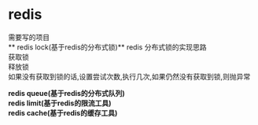 # redis
需要写的项目  
** redis lock(基于redis的分布式锁)** 
redis 分布式锁的实现思路  
获取锁  
释放锁  
如果没有获取到锁的话,设置尝试次数,执行几次,如果仍然没有获取到锁,则抛异常  

**redis queue(基于redis的分布式队列)**    
**redis limit(基于redis的限流工具)**  
**redis cache(基于redis的缓存工具)**
